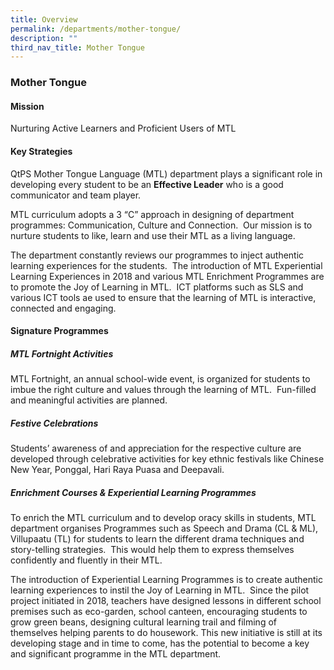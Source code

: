 ```yaml
---
title: Overview
permalink: /departments/mother-tongue/
description: ""
third_nav_title: Mother Tongue
---
```

### **Mother Tongue**

#### **Mission**
Nurturing Active Learners and Proficient Users of MTL

#### **Key Strategies**
QtPS Mother Tongue Language (MTL) department plays a significant role in developing every student to be an **Effective Leader** who is a good communicator and team player.

MTL curriculum adopts a 3 “C” approach in designing of department programmes: Communication, Culture and Connection.  Our mission is to nurture students to like, learn and use their MTL as a living language.

The department constantly reviews our programmes to inject authentic learning experiences for the students.  The introduction of MTL Experiential Learning Experiences in 2018 and various MTL Enrichment Programmes are to promote the Joy of Learning in MTL.  ICT platforms such as SLS and various ICT tools ae used to ensure that the learning of MTL is interactive, connected and engaging.

#### **Signature Programmes**
##### **MTL Fortnight Activities**
MTL Fortnight, an annual school-wide event, is organized for students to imbue the right culture and values through the learning of MTL.  Fun-filled and meaningful activities are planned.

##### **Festive Celebrations**
Students’ awareness of and appreciation for the respective culture are developed through celebrative activities for key ethnic festivals like Chinese New Year, Ponggal, Hari Raya Puasa and Deepavali.

##### **Enrichment Courses & Experiential Learning Programmes**
To enrich the MTL curriculum and to develop oracy skills in students, MTL department organises Programmes such as Speech and Drama (CL & ML), Villupaatu (TL) for students to learn the different drama techniques and story-telling strategies.  This would help them to express themselves confidently and fluently in their MTL.

The introduction of Experiential Learning Programmes is to create authentic learning experiences to instil the Joy of Learning in MTL.  Since the pilot project initiated in 2018, teachers have designed lessons in different school premises such as eco-garden, school canteen, encouraging students to grow green beans, designing cultural learning trail and filming of themselves helping parents to do housework. This new initiative is still at its developing stage and in time to come, has the potential to become a key and significant programme in the MTL department.